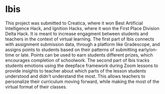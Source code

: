 # Ibis
This project was submitted to Creatica, where it won Best Artificial Intelligence Hack, and Ignition Hacks, where it won the First Place Division Delta Hack. It is meant
to increase engagment between students and teachers in the context of virtual learning. The first part of Ibis connects with assignment submission data, through
a platform like Gradescope, and assigns points to students based on their patterns of submitting early/on-time or late. Points can be used to earn students different 
prizes, which encourages completion of schoolwork. The second part of Ibis tracks students emotions using the deepface framework during Zoom lessons to provide insights to
teacher about which parts of the lesson students understood and didn't understand the most. This allows teachers to personalize their curriculum moving forward, while making
the most of the virtual format of their classes. 
